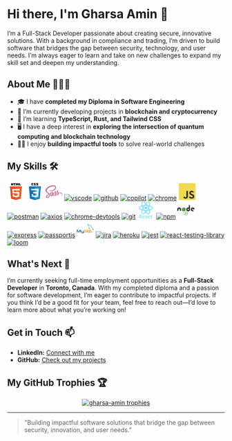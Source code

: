 # Hi there, I'm Gharsa Amin 👋

I’m a Full-Stack Developer passionate about creating secure, innovative solutions. With a background in compliance and trading, I’m driven to build software that bridges the gap between security, technology, and user needs. I’m always eager to learn and take on new challenges to expand my skill set and deepen my understanding.

## About Me 💁🏻‍♀️

- 🎓 I have **completed my Diploma in Software Engineering**
- 🔭 I’m currently developing projects in **blockchain and cryptocurrency**
- 🌱 I’m learning **TypeScript, Rust, and Tailwind CSS**
- 🖥️ I have a deep interest in **exploring the intersection of quantum computing and blockchain technology**
- 👨‍💻 I enjoy **building impactful tools** to solve real-world challenges

## My Skills 🛠️

<p>
  <a href="https://www.w3.org/html/" target="_blank" rel="noreferrer"><img src="https://raw.githubusercontent.com/devicons/devicon/master/icons/html5/html5-original-wordmark.svg" alt="html5" width="40" height="40"/></a>
  <a href="https://www.w3schools.com/css/" target="_blank" rel="noreferrer"><img src="https://raw.githubusercontent.com/devicons/devicon/master/icons/css3/css3-original-wordmark.svg" alt="css3" width="40" height="40"/></a>
  <a href="https://sass-lang.com" target="_blank" rel="noreferrer"><img src="https://raw.githubusercontent.com/devicons/devicon/master/icons/sass/sass-original.svg" alt="sass" width="40" height="40"/></a>
  <a href="https://code.visualstudio.com/" target="_blank" rel="noreferrer"><img src="https://upload.wikimedia.org/wikipedia/commons/1/1f/Visual_Studio_Code_1.35_icon.svg" alt="vscode" width="40" height="40"/></a>
  <a href="https://github.com/" target="_blank" rel="noreferrer"><img src="https://upload.wikimedia.org/wikipedia/commons/9/91/Octicons-mark-github.svg" alt="github" width="40" height="40"/></a>
  <a href="https://github.com/copilot" target="_blank" rel="noreferrer"><img src="https://upload.wikimedia.org/wikipedia/commons/9/95/GitHub_Copilot_logo.svg" alt="copilot" width="40" height="40"/></a>
  <a href="https://www.google.com/chrome/" target="_blank" rel="noreferrer"><img src="https://upload.wikimedia.org/wikipedia/commons/a/a7/Google_Chrome_logo_2011.svg" alt="chrome" width="40" height="40"/></a>
  <a href="https://developer.mozilla.org/en-US/docs/Web/JavaScript" target="_blank" rel="noreferrer"><img src="https://raw.githubusercontent.com/devicons/devicon/master/icons/javascript/javascript-original.svg" alt="javascript" width="40" height="40"/></a>
  <a href="https://www.postman.com/" target="_blank" rel="noreferrer"><img src="https://upload.wikimedia.org/wikipedia/commons/4/4d/Postman_logo.svg" alt="postman" width="40" height="40"/></a>
  <a href="https://axios-http.com/" target="_blank" rel="noreferrer"><img src="https://axios-http.com/favicon.ico" alt="axios" width="40" height="40"/></a>
  <a href="https://developer.chrome.com/docs/devtools/" target="_blank" rel="noreferrer"><img src="https://upload.wikimedia.org/wikipedia/commons/8/8e/Google_Chrome_DevTools_logo.svg" alt="chrome-devtools" width="40" height="40"/></a>
  <a href="https://git-scm.com/" target="_blank" rel="noreferrer"><img src="https://upload.wikimedia.org/wikipedia/commons/0/0b/Git-logo.svg" alt="git" width="40" height="40"/></a>
  <a href="https://reactjs.org/" target="_blank" rel="noreferrer"><img src="https://raw.githubusercontent.com/devicons/devicon/master/icons/react/react-original-wordmark.svg" alt="react" width="40" height="40"/></a>
  <a href="https://www.npmjs.com/" target="_blank" rel="noreferrer"><img src="https://upload.wikimedia.org/wikipedia/commons/d/db/Npm-logo.svg" alt="npm" width="40" height="40"/></a>
  <a href="https://nodejs.org" target="_blank" rel="noreferrer"><img src="https://raw.githubusercontent.com/devicons/devicon/master/icons/nodejs/nodejs-original-wordmark.svg" alt="nodejs" width="40" height="40"/></a>
  <a href="https://expressjs.com/" target="_blank" rel="noreferrer"><img src="https://upload.wikimedia.org/wikipedia/commons/d/d9/Expressjs.png" alt="express" width="40" height="40"/></a>
  <a href="https://www.passportjs.org/" target="_blank" rel="noreferrer"><img src="https://upload.wikimedia.org/wikipedia/commons/6/69/Passport.js_logo.svg" alt="passportjs" width="40" height="40"/></a>
  <a href="https://www.mysql.com/" target="_blank" rel="noreferrer"><img src="https://raw.githubusercontent.com/devicons/devicon/master/icons/mysql/mysql-original-wordmark.svg" alt="mysql" width="40" height="40"/></a>
  <a href="https://www.atlassian.com/software/jira" target="_blank" rel="noreferrer"><img src="https://upload.wikimedia.org/wikipedia/commons/1/1b/Jira_software_logo.svg" alt="jira" width="40" height="40"/></a>
  <a href="https://www.heroku.com/" target="_blank" rel="noreferrer"><img src="https://upload.wikimedia.org/wikipedia/commons/c/cd/Heroku_logo.svg" alt="heroku" width="40" height="40"/></a>
  <a href="https://jestjs.io/" target="_blank" rel="noreferrer"><img src="https://upload.wikimedia.org/wikipedia/commons/2/22/Jest_logo.svg" alt="jest" width="40" height="40"/></a>
  <a href="https://testing-library.com/docs/react-testing-library/intro/" target="_blank" rel="noreferrer"><img src="https://raw.githubusercontent.com/testing-library/react-testing-library/main/logo.svg" alt="react-testing-library" width="40" height="40"/></a>
  <a href="https://www.loom.com/" target="_blank" rel="noreferrer"><img src="https://upload.wikimedia.org/wikipedia/commons/d/d1/Loom_Logo_2021.svg" alt="loom" width="40" height="40"/></a>
</p>

## What's Next 🚀

I’m currently seeking full-time employment opportunities as a **Full-Stack Developer** in **Toronto, Canada**. With my completed diploma and a passion for software development, I’m eager to contribute to impactful projects. If you think I’d be a good fit for your team, feel free to reach out—I’d love to learn more about what you’re working on!

## Get in Touch 📫

- **LinkedIn:** [Connect with me](https://www.linkedin.com/in/gharsanay-amin/)
- **GitHub:** [Check out my projects](https://github.com/Gharsa-Amin)

## My GitHub Trophies 🏆

<p align="center">
  <a href="https://github.com/ryo-ma/github-profile-trophy">
    <img src="https://github-profile-trophy.vercel.app/?username=gharsa-amin&theme=onestar&row=1&column=4&no-frame=true&title=Commits,PullRequest,Reviews" alt="gharsa-amin trophies" />
  </a>
</p>

---

> "Building impactful software solutions that bridge the gap between security, innovation, and user needs."
